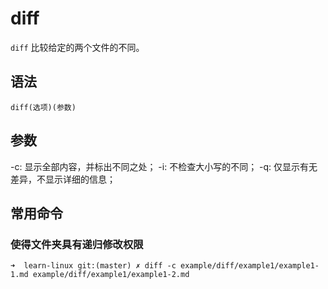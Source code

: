 # diff

`diff` 比较给定的两个文件的不同。

## 语法

`diff(选项)(参数)`

## 参数

-c: 显示全部内容，并标出不同之处；
-i: 不检查大小写的不同；
-q: 仅显示有无差异，不显示详细的信息；

## 常用命令

### 使得文件夹具有递归修改权限

```
➜  learn-linux git:(master) ✗ diff -c example/diff/example1/example1-1.md example/diff/example1/example1-2.md
```
